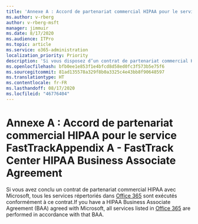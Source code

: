 ```yaml
---
title: 'Annexe A : Accord de partenariat commercial HIPAA pour le service FastTrack'
ms.author: v-rberg
author: v-rberg-msft
manager: jimmuir
ms.date: 8/17/2020
ms.audience: ITPro
ms.topic: article
ms.service: o365-administration
localization_priority: Priority
description: 'Si vous disposez d’un contrat de partenariat commercial HIPAA avec Microsoft pour les services FastTrack, tous les services répertoriés dans le FastTrack Center Benefit for Office 365 sont inclus dans ce contrat sauf :'
ms.openlocfilehash: bfb0ee1e853f1e4bfcd8d58ed0fc3f573b5e75f6
ms.sourcegitcommit: 81ad135578a329f8b0a3325c4e43bb8f90648597
ms.translationtype: HT
ms.contentlocale: fr-FR
ms.lasthandoff: 08/17/2020
ms.locfileid: "46776404"
---
```

# <a name="appendix-a---fasttrack-center-hipaa-business-associate-agreement"></a><span data-ttu-id="ba4a2-103">Annexe A : Accord de partenariat commercial HIPAA pour le service FastTrack</span><span class="sxs-lookup"><span data-stu-id="ba4a2-103">Appendix A - FastTrack Center HIPAA Business Associate Agreement</span></span>

<span data-ttu-id="ba4a2-104">Si vous avez conclu un contrat de partenariat commercial HIPAA avec Microsoft, tous les services répertoriés dans [Office 365](products-and-capabilities.md#office-365) sont exécutés conformément à ce contrat.</span><span class="sxs-lookup"><span data-stu-id="ba4a2-104">If you have a HIPAA Business Associate Agreement (BAA) agreed with Microsoft, all services listed in [Office 365](products-and-capabilities.md#office-365) are performed in accordance with that BAA.</span></span>


